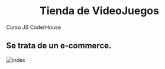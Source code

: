 <h1 align="center"> Tienda de VideoJuegos </h1>
Curso JS CoderHouse

## Se trata de un e-commerce.
  
  ![index](https://user-images.githubusercontent.com/101586871/172497767-13f5c235-4692-4f77-b270-674a9f0e39ce.png)
